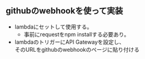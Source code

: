 ## githubのwebhookを使って実装
- lambdaにセットして使用する。
    - 事前にrequestをnpm installする必要あり。
- lambdaのトリガーにAPI Gatewayを設定し、  
  そのURLをgithubのwebhookのページに貼り付ける
